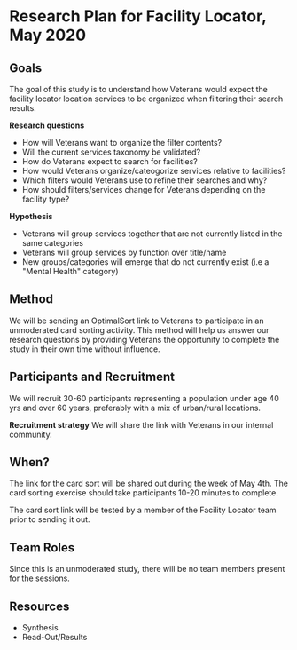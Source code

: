 # Research Plan for Facility Locator, May 2020

## Goals	
The goal of this study is to understand how Veterans would expect the facility locator location services to be organized when filtering their search results. 

**Research questions**
- How will Veterans want to organize the filter contents?
- Will the current services taxonomy be validated?
- How do Veterans expect to search for facilities?
- How would Veterans organize/cateogorize services relative to facilities?
- Which filters would Veterans use to refine their searches and why?
- How should filters/services change for Veterans depending on the facility type?

**Hypothesis**
- Veterans will group services together that are not currently listed in the same categories
- Veterans will group services by function over title/name
- New groups/categories will emerge that do not currently exist (i.e a "Mental Health" category)

## Method	
We will be sending an OptimalSort link to Veterans to participate in an unmoderated card sorting activity.	This method will help us answer our research questions by providing Veterans the opportunity to complete the study in their own time without influence.

## Participants and Recruitment	
We will recruit 30-60 participants representing a population under age 40 yrs and over 60 years, preferably with a mix of urban/rural locations.

**Recruitment strategy** 
We will share the link with Veterans in our internal community.	

## When? 	
The link for the card sort will be shared out during the week of May 4th. The card sorting exercise should take participants 10-20 minutes to complete.

The card sort link will be tested by a member of the Facility Locator team prior to sending it out.	

## Team Roles	
Since this is an unmoderated study, there will be no team members present for the sessions. 

## Resources	
- Synthesis		
- Read-Out/Results	

